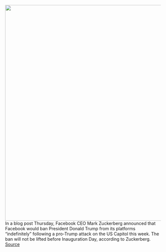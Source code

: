 <img src='https://cdn.vox-cdn.com/thumbor/R4i2dfNzKsujDS8TKdWi5LgiZ24=/0x0:2040x1360/1200x800/filters:focal(857x517:1183x843)/cdn.vox-cdn.com/uploads/chorus_image/image/68632642/acastro_180828_1777_facebook_0001.0.0.jpg' width='700px' /><br/>
In a blog post Thursday, Facebook CEO Mark Zuckerberg announced that Facebook would ban President Donald Trump from its platforms “indefinitely” following a pro-Trump attack on the US Capitol this week. The ban will not be lifted before Inauguration Day, according to  Zuckerberg.
<a href='https://www.theverge.com/2021/1/7/22218725/facebook-trump-ban-extended-capitol-riot-insurrection-block'> Source <a/>
